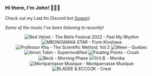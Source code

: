 ### Hi there, I'm John! 🏄🏻‍♂️

Check out my Last.fm Discord bot [Gowon](http://gowon.ca)!

_Some of the music I've been listening to recently!_


<!-- lastfm -->
<p align="center"><img src="https://lastfm.freetls.fastly.net/i/u/64s/c373919b66ac68141d344d53c590ecd7.jpg" title="Red Velvet - The ReVe Festival 2022 - Feel My Rhythm"> <img src="https://lastfm.freetls.fastly.net/i/u/64s/745b030c27138b02563960cd49b8ebcc.jpg" title="MBONGWANA STAR - From Kinshasa"> <img src="https://lastfm.freetls.fastly.net/i/u/64s/2bbbd837955d9277a6f95557b0bb9423.jpg" title="Professor Kliq - The Scientific Method, Vol 2"> <img src="https://lastfm.freetls.fastly.net/i/u/64s/adf9b04c01c346b5b866a63c7a281d9b.png" title="Ween - Quebec"> <img src="https://lastfm.freetls.fastly.net/i/u/64s/82c14211f96b07c3a9cd53c5b3fc2ca2.jpg" title="Amon Tobin - Supermodified"> <img src="https://lastfm.freetls.fastly.net/i/u/64s/56777d5a43b897e8dd7552b5698fbeb1.jpg" title="Floating Points - Crush"> <img src="https://lastfm.freetls.fastly.net/i/u/64s/e0290094e4724439c43248c1dd225c68.png" title="Beck - Morning Phase"> <img src="https://lastfm.freetls.fastly.net/i/u/64s/7e75ac6e7ee41883bf060bf1978b389d.jpg" title="이수호 - Monika"> <img src="https://lastfm.freetls.fastly.net/i/u/64s/516f6412d8b7bef1d77c3cd40804a4bb.jpg" title="Montparnasse Musique - Montparnasse Musique"> <img src="https://lastfm.freetls.fastly.net/i/u/64s/4ba80626474b2b067fba1c8ab2849556.jpg" title="BLADEE & ECCO2K - Crest"> </p>
